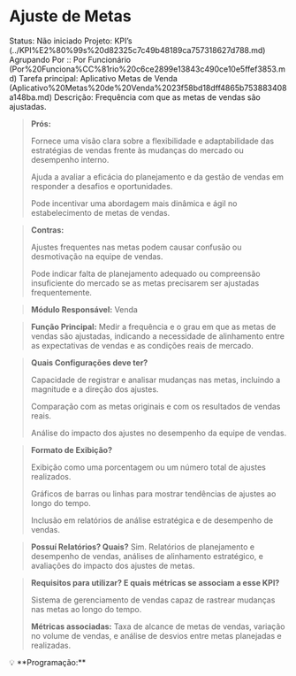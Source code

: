 # Ajuste de Metas

Status: Não iniciado
Projeto: KPI’s (../KPI%E2%80%99s%20d82325c7c49b48189ca757318627d788.md)
Agrupando Por :: Por Funcionário (Por%20Funciona%CC%81rio%20c6ce2899e13843c490ce10e5ffef3853.md)
Tarefa principal: Aplicativo Metas de Venda (Aplicativo%20Metas%20de%20Venda%2023f58bd18dff4865b753883408a148ba.md)
Descrição: Frequência com que as metas de vendas são ajustadas.

> **Prós:**
> 
> 
> Fornece uma visão clara sobre a flexibilidade e adaptabilidade das estratégias de vendas frente às mudanças do mercado ou desempenho interno.
> 
> Ajuda a avaliar a eficácia do planejamento e da gestão de vendas em responder a desafios e oportunidades.
> 
> Pode incentivar uma abordagem mais dinâmica e ágil no estabelecimento de metas de vendas.
> 

> **Contras:**
> 
> 
> Ajustes frequentes nas metas podem causar confusão ou desmotivação na equipe de vendas.
> 
> Pode indicar falta de planejamento adequado ou compreensão insuficiente do mercado se as metas precisarem ser ajustadas frequentemente.
> 

> **Módulo Responsável:**
Venda
> 

> **Função Principal:**
Medir a frequência e o grau em que as metas de vendas são ajustadas, indicando a necessidade de alinhamento entre as expectativas de vendas e as condições reais de mercado.
> 

> **Quais Configurações deve ter?**
> 
> 
> Capacidade de registrar e analisar mudanças nas metas, incluindo a magnitude e a direção dos ajustes.
> 
> Comparação com as metas originais e com os resultados de vendas reais.
> 
> Análise do impacto dos ajustes no desempenho da equipe de vendas.
> 

> **Formato de Exibição?**
> 
> 
> Exibição como uma porcentagem ou um número total de ajustes realizados.
> 
> Gráficos de barras ou linhas para mostrar tendências de ajustes ao longo do tempo.
> 
> Inclusão em relatórios de análise estratégica e de desempenho de vendas.
> 

> **Possuí Relatórios? Quais?**
Sim. Relatórios de planejamento e desempenho de vendas, análises de alinhamento estratégico, e avaliações do impacto dos ajustes de metas.
> 

> **Requisitos para utilizar? E quais métricas se associam a esse KPI?**
> 
> 
> Sistema de gerenciamento de vendas capaz de rastrear mudanças nas metas ao longo do tempo.
> 
> **Métricas associadas:** 
> Taxa de alcance de metas de vendas, variação no volume de vendas, e análise de desvios entre metas planejadas e realizadas.
> 

<aside>
💡 **Programação:**

</aside>
